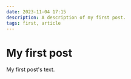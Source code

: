 ```yaml
---
date: 2023-11-04 17:15
description: A description of my first post.
tags: first, article
---
```

# My first post

My first post's text.